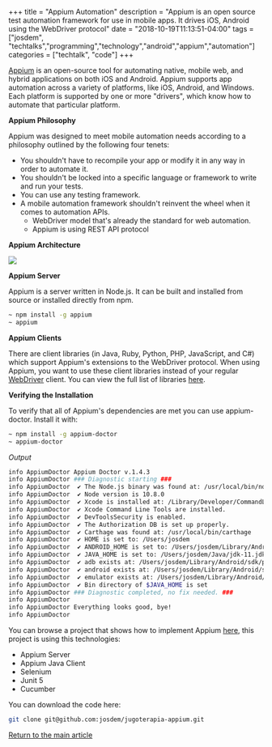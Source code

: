 +++
title =  "Appium Automation"
description = "Appium is an open source test automation framework for use in mobile apps. It drives iOS, Android using the WebDriver protocol"
date = "2018-10-19T11:13:51-04:00"
tags = ["josdem", "techtalks","programming","technology","android","appium","automation"]
categories = ["techtalk", "code"]
+++

[Appium](http://appium.io/) is an open-source tool for automating native, mobile web, and hybrid applications on both iOS and Android. Appium supports app automation across a variety of platforms, like iOS, Android, and Windows. Each platform is supported by one or more "drivers", which know how to automate that particular platform.

**Appium Philosophy**

Appium was designed to meet mobile automation needs according to a philosophy outlined by the following four tenets:

* You shouldn't have to recompile your app or modify it in any way in order to automate it.
* You shouldn't be locked into a specific language or framework to write and run your tests.
* You can use any testing framework.
* A mobile automation framework shouldn't reinvent the wheel when it comes to automation APIs.
  * WebDriver model that's already the standard for web automation.
  * Appium is using REST API protocol

**Appium Architecture**

<img src="/img/techtalks/android/appium_architecture.png">

**Appium Server**

Appium is a server written in Node.js. It can be built and installed from source or installed directly from npm.

```bash
~ npm install -g appium
~ appium
```

**Appium Clients**

There are client libraries (in Java, Ruby, Python, PHP, JavaScript, and C#) which support Appium's extensions to the WebDriver protocol. When using Appium, you want to use these client libraries instead of your regular [WebDriver](https://w3c.github.io/webdriver/) client. You can view the full list of libraries [here](http://appium.io/docs/en/about-appium/appium-clients/index.html).

**Verifying the Installation**

To verify that all of Appium's dependencies are met you can use appium-doctor. Install it with:

```bash
~ npm install -g appium-doctor
~ appium-doctor
```

*Output*

```bash
info AppiumDoctor Appium Doctor v.1.4.3
info AppiumDoctor ### Diagnostic starting ###
info AppiumDoctor  ✔ The Node.js binary was found at: /usr/local/bin/node
info AppiumDoctor  ✔ Node version is 10.8.0
info AppiumDoctor  ✔ Xcode is installed at: /Library/Developer/CommandLineTools
info AppiumDoctor  ✔ Xcode Command Line Tools are installed.
info AppiumDoctor  ✔ DevToolsSecurity is enabled.
info AppiumDoctor  ✔ The Authorization DB is set up properly.
info AppiumDoctor  ✔ Carthage was found at: /usr/local/bin/carthage
info AppiumDoctor  ✔ HOME is set to: /Users/josdem
info AppiumDoctor  ✔ ANDROID_HOME is set to: /Users/josdem/Library/Android/sdk
info AppiumDoctor  ✔ JAVA_HOME is set to: /Users/josdem/Java/jdk-11.jdk/Contents/Home
info AppiumDoctor  ✔ adb exists at: /Users/josdem/Library/Android/sdk/platform-tools/adb
info AppiumDoctor  ✔ android exists at: /Users/josdem/Library/Android/sdk/tools/android
info AppiumDoctor  ✔ emulator exists at: /Users/josdem/Library/Android/sdk/tools/emulator
info AppiumDoctor  ✔ Bin directory of $JAVA_HOME is set
info AppiumDoctor ### Diagnostic completed, no fix needed. ###
info AppiumDoctor
info AppiumDoctor Everything looks good, bye!
info AppiumDoctor
```

You can browse a project that shows how to implement Appium [here](https://github.com/josdem/jugoterapia-appium), this project is using this technologies:

* Appium Server
* Appium Java Client
* Selenium
* Junit 5
* Cucumber

You can download the code here:

```bash
git clone git@github.com:josdem/jugoterapia-appium.git
```

[Return to the main article](/techtalk/android)
